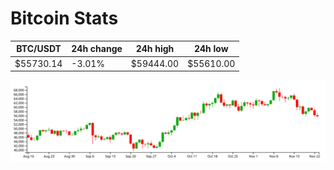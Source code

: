 # Bitcoin Stats

BTC/USDT|24h change|24h high|24h low|
|---|---|---|---|
|$55730.14|-3.01%|$59444.00|$55610.00|

<img src="./chart.svg">
